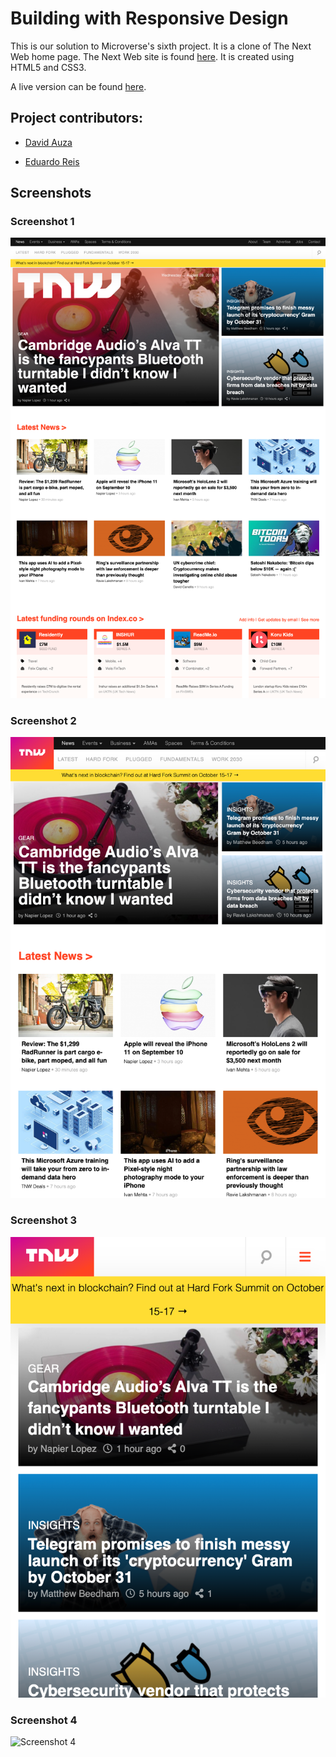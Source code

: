 # Building with Responsive Design

This is our solution to Microverse's sixth project. It is a clone of The Next Web home page. The Next Web site is found [here](https://thenextweb.com/). It is created using HTML5 and CSS3.

A live version can be found [here](https://raw.githack.com/davidauza-engineer/Building-with-Responsive-Design/home-page/index.html).

## Project contributors:

- [David Auza](https://github.com/davidauza-engineer)

- [Eduardo Reis](https://github.com/eduardoreisalvarenga)

## Screenshots

### Screenshot 1

![Screenshot 1](screenshots/1.png)

### Screenshot 2

![Screenshot 2](screenshots/2.png)

### Screenshot 3

![Screenshot 3](screenshots/3.png)

### Screenshot 4

![Screenshot 4](screenshots/4.png)
